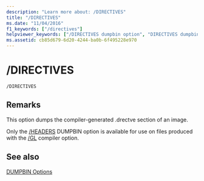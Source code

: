 ```yaml
---
description: "Learn more about: /DIRECTIVES"
title: "/DIRECTIVES"
ms.date: "11/04/2016"
f1_keywords: ["/directives"]
helpviewer_keywords: ["/DIRECTIVES dumpbin option", "DIRECTIVES dumpbin option", "-DIRECTIVES dumpbin option"]
ms.assetid: cb85d679-6d20-4244-ba0b-6f495228e970
---
```

# /DIRECTIVES

```
/DIRECTIVES
```

## Remarks

This option dumps the compiler-generated .drectve section of an image.

Only the [/HEADERS](headers.md) DUMPBIN option is available for use on files produced with the [/GL](gl-whole-program-optimization.md) compiler option.

## See also

[DUMPBIN Options](dumpbin-options.md)
